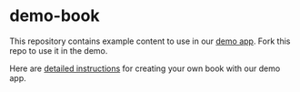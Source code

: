 # demo-book

This repository contains example content to use in our [demo app](https://demo.builderbook.org/login). Fork this repo to use it in the demo.

Here are [detailed instructions](https://github.com/builderbook/builderbook#admin-demo) for creating your own book with our demo app.